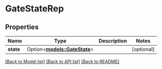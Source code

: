 # GateStateRep

## Properties

Name | Type | Description | Notes
------------ | ------------- | ------------- | -------------
**state** | Option<[**models::GateState**](GateState.md)> |  | [optional]

[[Back to Model list]](../README.md#documentation-for-models) [[Back to API list]](../README.md#documentation-for-api-endpoints) [[Back to README]](../README.md)


